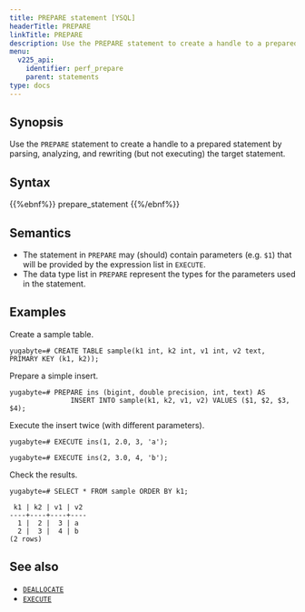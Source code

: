 ```yaml
---
title: PREPARE statement [YSQL]
headerTitle: PREPARE
linkTitle: PREPARE
description: Use the PREPARE statement to create a handle to a prepared statement by parsing, analyzing, and rewriting (but not executing) the target statement.
menu:
  v225_api:
    identifier: perf_prepare
    parent: statements
type: docs
---
```


## Synopsis

Use the `PREPARE` statement to create a handle to a prepared statement by parsing, analyzing, and rewriting (but not executing) the target statement.

## Syntax

{{%ebnf%}}
  prepare_statement
{{%/ebnf%}}

## Semantics

- The statement in `PREPARE` may (should) contain parameters (e.g. `$1`) that will be provided by the expression list in `EXECUTE`.
- The data type list in `PREPARE` represent the types for the parameters used in the statement.

## Examples

Create a sample table.

```plpgsql
yugabyte=# CREATE TABLE sample(k1 int, k2 int, v1 int, v2 text, PRIMARY KEY (k1, k2));
```

Prepare a simple insert.

```plpgsql
yugabyte=# PREPARE ins (bigint, double precision, int, text) AS
               INSERT INTO sample(k1, k2, v1, v2) VALUES ($1, $2, $3, $4);
```

Execute the insert twice (with different parameters).

```plpgsql
yugabyte=# EXECUTE ins(1, 2.0, 3, 'a');
```

```plpgsql
yugabyte=# EXECUTE ins(2, 3.0, 4, 'b');
```

Check the results.

```plpgsql
yugabyte=# SELECT * FROM sample ORDER BY k1;
```

```
 k1 | k2 | v1 | v2
----+----+----+----
  1 |  2 |  3 | a
  2 |  3 |  4 | b
(2 rows)
```

## See also

- [`DEALLOCATE`](../perf_deallocate)
- [`EXECUTE`](../perf_execute)
